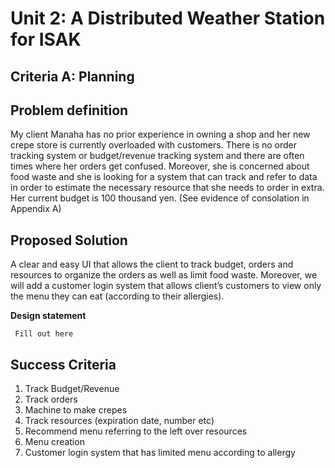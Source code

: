 # Unit 2: A Distributed Weather Station for ISAK

## Criteria A: Planning

## Problem definition
My client Manaha has no prior experience in owning a shop and her new crepe store is currently overloaded with customers. There is no order tracking system or budget/revenue tracking system and there are often times where her orders get confused. Moreover, she is concerned about food waste and she is looking for a system that can track and refer to data in order to estimate the necessary resource that she needs to order in extra. Her current budget is 100 thousand yen. (See evidence of consolation in Appendix A)

## Proposed Solution
A clear and easy UI that allows the client to track budget, orders and resources to organize the orders as well as limit food waste. Moreover, we will add a customer login system that allows client’s customers to view only the menu they can eat (according to their allergies).

**Design statement**

``` Fill out here```

## Success Criteria
1. Track Budget/Revenue
2. Track orders
3. Machine to make crepes
4. Track resources (expiration date, number etc)
5. Recommend menu referring to the left over resources
6. Menu creation
7. Customer login system that has limited menu according to allergy
